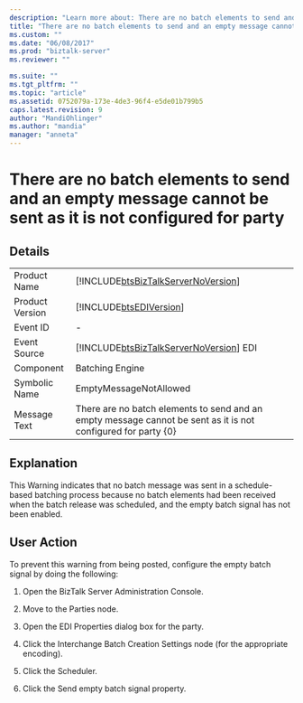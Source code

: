 ```yaml
---
description: "Learn more about: There are no batch elements to send and an empty message cannot be sent as it is not configured for party"
title: "There are no batch elements to send and an empty message cannot be sent as it is not configured for party | Microsoft Docs"
ms.custom: ""
ms.date: "06/08/2017"
ms.prod: "biztalk-server"
ms.reviewer: ""

ms.suite: ""
ms.tgt_pltfrm: ""
ms.topic: "article"
ms.assetid: 0752079a-173e-4de3-96f4-e5de01b799b5
caps.latest.revision: 9
author: "MandiOhlinger"
ms.author: "mandia"
manager: "anneta"
---
```

# There are no batch elements to send and an empty message cannot be sent as it is not configured for party
## Details  
  
|                 |                                                                                                               |
|-----------------|---------------------------------------------------------------------------------------------------------------|
|  Product Name   |              [!INCLUDE[btsBizTalkServerNoVersion](../includes/btsbiztalkservernoversion-md.md)]               |
| Product Version |                          [!INCLUDE[btsEDIVersion](../includes/btsediversion-md.md)]                           |
|    Event ID     |                                                       -                                                       |
|  Event Source   |            [!INCLUDE[btsBizTalkServerNoVersion](../includes/btsbiztalkservernoversion-md.md)] EDI             |
|    Component    |                                                Batching Engine                                                |
|  Symbolic Name  |                                            EmptyMessageNotAllowed                                             |
|  Message Text   | There are no batch elements to send and an empty message cannot be sent as it is not configured for party {0} |
  
## Explanation  
 This Warning indicates that no batch message was sent in a schedule-based batching process because no batch elements had been received when the batch release was scheduled, and the empty batch signal has not been enabled.  
  
## User Action  
 To prevent this warning from being posted, configure the empty batch signal by doing the following:  
  
1.  Open the BizTalk Server Administration Console.  
  
2.  Move to the Parties node.  
  
3.  Open the EDI Properties dialog box for the party.  
  
4.  Click the Interchange Batch Creation Settings node (for the appropriate encoding).  
  
5.  Click the Scheduler.  
  
6.  Click the Send empty batch signal property.
